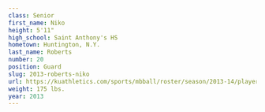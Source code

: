 ```yaml
---
class: Senior
first_name: Niko
height: 5'11"
high_school: Saint Anthony's HS
hometown: Huntington, N.Y.
last_name: Roberts
number: 20
position: Guard
slug: 2013-roberts-niko
url: https://kuathletics.com/sports/mbball/roster/season/2013-14/player/niko-roberts/
weight: 175 lbs.
year: 2013
---
```


